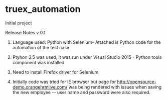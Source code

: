 # truex_automation
Initial project

Release Notes v 0.1

1. Language used: Python with Selenium- Attached is Python code for the automation of the test case

2. Ptyhon 3.5 was used, it was run under Visual Studio 2015 - Python tools component was installed

3. Need to install Firefox driver for Selenium

4. Initially code was tried for IE browser but page for http://opensource-demo.orangehrmlive.com/ was being rendered with issues when saving the new employee -- user name and password were also required.
